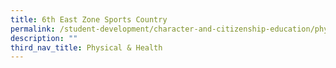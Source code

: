 ```yaml
---
title: 6th East Zone Sports Country
permalink: /student-development/character-and-citizenship-education/physical-n-health/6th-east-zone-sports
description: ""
third_nav_title: Physical & Health
---
```


